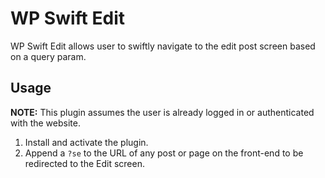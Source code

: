 # WP Swift Edit
WP Swift Edit allows user to swiftly navigate to the edit post screen based on a query param.

## Usage
**NOTE:** This plugin assumes the user is already logged in or authenticated with the website.

1. Install and activate the plugin.
1. Append a `?se` to the URL of any post or page on the front-end to be redirected to the Edit screen.
